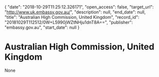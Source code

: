 {
  "date": "2018-10-29T11:25:12.326171", 
  "open_access": false, 
  "target_url": "http://www.uk.embassy.gov.au/", 
  "description": null, 
  "end_date": null, 
  "title": "Australian High Commission, United Kingdom", 
  "record_id": "20181029T112512/0W+L5990jWZtNHju1dnT8A==", 
  "publisher": "embassy.gov.au", 
  "start_date": null
}

# Australian High Commission, United Kingdom

None